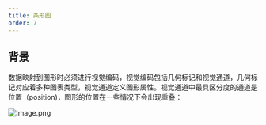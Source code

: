 ```yaml
---
title: 条形图
order: 7
---
```


## 背景

数据映射到图形时必须进行视觉编码，视觉编码包括几何标记和视觉通道，几何标记对应着多种图表类型，视觉通道定义图形属性。视觉通道中最具区分度的通道是位置（position)，图形的位置在一些情况下会出现重叠：

![image.png](https://gw.alipayobjects.com/mdn/rms_f5c722/afts/img/A*Tx_pTrx1WB8AAAAAAAAAAABkARQnAQ)
